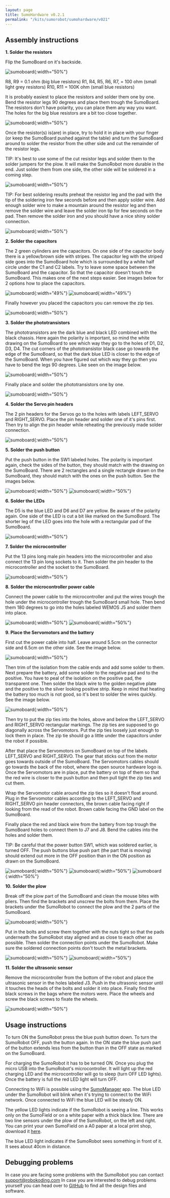 ```yaml
---
layout: page
title: SumoHardware v0.2.1
permalink: "/kits/sumorobot/sumohardware/v021"
---
```


## Assembly instructions

**1. Solder the resistors**

Flip the SumoBoard on it's backside.

![sumoboard](https://cdn.hackaday.io/images/8219041522068469087.jpg){:width="50%"}

R8, R9 = 0.1 ohm (big blue resistors)
R1, R4, R5, R6, R7, = 100 ohm (small light grey resistors)
R10, R11 = 100K ohm (small blue resistors)

It is probably easiest to place the resistors and solder them one by one. Bend the resistor legs 90 degrees and place them trough the SumoBoard. The resistors don't have polarity, you can place them any way you want. The holes for the big blue resistors are a bit too close together.

![sumoboard](https://cdn.hackaday.io/images/6623771522068600114.jpg){:width="50%"}

Once the resistor(s) is(are) in place, try to hold it in place with your finger (or keep the SumoBoard pushed against the table) and turn the SumoBoard around to solder the resistor from the other side and cut the remainder of the resistor legs.

TIP: It's best to use some of the cut resistor legs and solder them to the solder jumpers for the plow. It will make the SumoRobot more durable in the end. Just solder them from one side, the other side will be soldered in a coming step.

![sumoboard](/assets/img/sumoboard_jumper_connections.jpg){:width="50%"}

TIP: For best soldering results preheat the resistor leg and the pad with the tip of the soldering iron few seconds before and then apply solder wire. Add enough solder wire to make a mountain around the resistor leg and then remove the solder wire and leave the solder iron tip for few seconds on the pad. Then remove the solder iron and you should have a nice shiny solder connection.

![sumoboard](https://cdn.hackaday.io/images/1152311522069574072.jpg){:width="50%"}

**2. Solder the capacitors**

The 2 green cylinders are the capacitors. On one side of the capacitor body there is a yellow/brown side with stripes. The capacitor leg with the striped side goes into the SumoBoard hole which is surrounded by a white half circle under the C1 and C2 labels. Try to leave some space between the SumoBoard and the capacitor. So that the capacitor doesn't touch the SumoBoard. This makes one of the next steps easier. See images below for 2 options how to place the capacitors.

![sumoboard](/assets/img/sumoboard_vertical_capacitor.jpg){:width="49%"}
![sumoboard](/assets/img/sumoboard_horizontal_capacitor.jpg){:width="49%"}

Finally however you placed the capacitors you can remove the zip ties.

![sumoboard](https://cdn.hackaday.io/images/9173631522070754725.jpg){:width="50%"}

**3. Solder the phototransistors**

The phototransistors are the dark blue and black LED combined with the black chassis. Here again the polarity is important, so mind the white drawing on the SumoBoard to see which way they go to the holes of D1, D2, D3, D4. The cut corners of the phototransistor black case go towards the edge of the SumoBoard, so that the dark blue LED is closer to the edge of the SumoBoard. When you have figured out which way they go then you have to bend the legs 90 degrees. Like seen on the image below.

![sumoboard](/assets/img/sumoboard_line_sensor.jpg){:width="50%"}

Finally place and solder the phototransistors one by one.

![sumoboard](https://cdn.hackaday.io/images/7325461522075884330.jpg){:width="50%"}

**4. Solder the Servo pin headers**

The 2 pin headers for the Servos go to the holes with labels LEFT_SERVO and RIGHT_SERVO. Place the pin header and solder one of it's pins first. Then try to align the pin header while reheating the previously made solder connection.

![sumoboard](https://cdn.hackaday.io/images/2512471522076273130.jpg){:width="50%"}

**5. Solder the push button**

Put the push button in the SW1 labeled holes. The polarity is important again, check the sides of the button, they should match with the drawing on the SumoBoard. There are 2 rectangles and a single rectangle drawn on the SumoBoard, they should match with the ones on the push button. See the images below.

![sumoboard](/assets/img/sumoboard_switch.jpg){:width="50%"}
![sumoboard](https://cdn.hackaday.io/images/9225151522081953208.jpg){:width="50%"}

**6. Solder the LEDs**

The D5 is the blue LED and D6 and D7 are yellow. Be aware of the polarity again. One side of the LED is cut a bit like marked on the SumoBoard. The shorter leg of the LED goes into the hole with a rectangular pad of the SumoBoard.

![sumoboard](https://cdn.hackaday.io/images/6695131522082345716.jpg){:width="50%"}

**7. Solder the microcontroller**

Put the 13 pins long male pin headers into the microcontroller and also connect the 13 pin long sockets to it. Then solder the pin header to the microcontroller and the socket to the SumoBoard.

![sumoboard](https://cdn.hackaday.io/images/2303671522082593859.jpg){:width="50%"}

**8. Solder the microcontroller power cable**

Connect the power cable to the microcontroller and put the wires trough the hole under the microcontroller trough the SumoBoard small hole. Then bend them 180 degrees to go into the holes labeled WEMOS J5 and solder them into place.

![sumoboard](https://cdn.hackaday.io/images/9365591522082881887.jpg){:width="50%"}
![sumoboard](https://cdn.hackaday.io/images/798481522083083808.jpg){:width="50%"}

**9. Place the Servomotors and the battery**

First cut the power cable into half. Leave around 5.5cm on the connector side and 6.5cm on the other side. See the image below.

![sumoboard](/assets/img/sumoboard_battery_wire_cutting.jpg){:width="50%"}

Then trim of the isolation from the cable ends and add some solder to them. Next prepare the battery, add some solder to the negative pad and to the positive. You have to peal of the isolation on the positive pad, the transparent one. Then solder the black wire to the golden negative plate and the positive to the silver looking positive strip. Keep in mind that heating the battery too much is not good, so it's best to solder the wires quickly. See the image below.

![sumoboard](/assets/img/sumoboard_battery_wire_soldering.jpg){:width="50%"}

Then try to put the zip ties into the holes, above and below the LEFT_SERVO and RIGHT_SERVO rectangular markings. The zip ties are supposed to go diagonally across the Servomotors. Put the zip ties loosely just enough to lock them in place. The zip tie should go a little under the capacitors under the robot if possible.

After that place the Servomotors on SumoBoard on top of the labels LEFT_SERVO and RIGHT_SERVO. The gear that sticks out from the motor goes towards outside of the SumoBoard. The Servomotors cables should go towards the back of the robot, where the open source hardware logo is. Once the Servomotors are in place, put the battery on top of them so that the red wire is closer to the push button and then pull tight the zip ties and cut them.

Wrap the Servomotor cable around the zip ties so it doesn't float around. Plug in the Servomotor cables according to the LEFT_SERVO and RIGHT_SERVO pin header connectors, the brown cable facing right if looking from the read of the robot. Brown cable facing the GND label on the SumoBoard.

Finally place the red and black wire from the battery from top trough the SumoBoard holes to connect them to J7 and J8. Bend the cables into the holes and solder them.

TIP: Be careful that the power button SW1, which was soldered earlier, is turned OFF. The push buttons blue push part (the part that is moving) should extend out more in the OFF position than in the ON position as drawn on the SumoBoard.

![sumoboard](https://cdn.hackaday.io/images/3692241522083150433.jpg){:width="50%"}
![sumoboard](https://cdn.hackaday.io/images/4944121522083150598.jpg){:width="50%"}
![sumoboard](https://cdn.hackaday.io/images/4781671522083150796.jpg){:width="50%"}

**10. Solder the plow**

Break off the plow part of the SumoBoard and clean the mouse bites with pliers. Then find the brackets and unscrew the bolts from them. Place the brackets under the SumoRobot to connect the plow and the 2 parts of the SumoBoard.

![sumoboard](https://cdn.hackaday.io/images/5494291522086944981.jpg){:width="50%"}

Put in the bolts and screw them together with the nuts tight so that the pads underneath the SumoRobot stay aligned and as close to each other as possible. Then solder the connection points under the SumoRobot. Make sure the soldered connection points don't touch the metal brackets.

![sumoboard](https://cdn.hackaday.io/images/6800101522086945116.jpg){:width="50%"}
![sumoboard](https://cdn.hackaday.io/images/6970131522086945466.jpg){:width="50%"}

**11. Solder the ultrasonic sensor**

Remove the microcontroller from the bottom of the robot and place the ultrasonic sensor in the holes labeled J3. Push in the ultrasonic sensor until it touches the heads of the bolts and solder it into place. Finally find the black screws in the bags where the motors were. Place the wheels and screw the black screws to fixate the wheels.

![sumoboard](https://cdn.hackaday.io/images/79381522087248734.jpg){:width="50%"}

## Usage instructions

To turn ON the SumoRobot press the blue push button down. To turn the SumoRobot OFF, push the button again. In the ON state the blue push part of the button extends less from the button than in the OFF state as marked on the SumoBoard.

For charging the SumoRobot it has to be turned ON. Once you plug the micro USB into the SumoRobot's microcontroller. It will light up the red charging LED and the microcontroller will go to sleep (turn OFF LED lights). Once the battery is full the red LED light will turn OFF.

Connecting to WiFi is possible using the [SumoManager](/kits/sumorobot/sumomanager) app. The blue LED under the SumoRobot will blink when it's trying to connect to the WiFi network. Once connected to WiFi the blue LED will be steady ON.

The yellow LED lights indicate if the SumoRobot is seeing a line. This works only on the SumoField or on a white paper with a thick black line. There are two line sensors under the plow of the SumoRobot, on the left and right. You can print your own SumoField on a A0 paper at a local print shop, download it [here](/assets/docs/sumofield.pdf).

The blue LED light indicates if the SumoRobot sees something in front of it. It sees about 40cm in distance.

## Debugging problems

In case you are facing some problems with the SumoRobot you can contact [support@robokoding.com](#)
In case you are interested to debug problems yourself you can head over to [GitHub](https://github.com/robokoding) to find all the design files and software.
